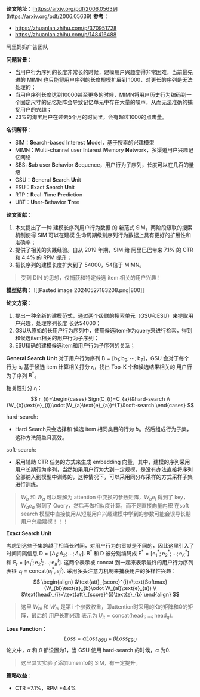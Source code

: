 **论文地址**：[https://arxiv.org/pdf/2006.05639](https://arxiv.org/pdf/2006.05639)
**参考**：
- https://zhuanlan.zhihu.com/p/370951728
- https://zhuanlan.zhihu.com/p/148416488

阿里妈妈广告团队

**问题背景**：
- 当用户行为序列的长度非常长的时候，建模用户兴趣变得非常困难，当前最先进的 MIMN 也只能将用户序列的长度规模扩展到 1000，对更长的序列是无法处理的；
- 当用户序列长度达到10000甚至更多的时候，MIMN将用户历史行为编码到一个固定尺寸的记忆矩阵会导致记忆单元中存在大量的噪声，从而无法准确的捕捉用户的兴趣；
- 23%的淘宝用户在过去5个月的时间里，会有超过1000的点击量。

**名词解释**：
- SIM：**S**earch-based **I**nterest **M**odel，基于搜索的兴趣模型
- MIMN：**M**ulti-channel user **I**nterest **M**emory **N**etwork，多渠道用户兴趣记忆网络
- SBS: **S**ub user **B**ehavior **S**equence，用户行为子序列，长度可以在几百的量级
- GSU：**G**eneral **S**earch **U**nit
- ESU：**E**xact **S**earch **U**nit
- RTP：**R**eal-**T**ime **P**rediction
- UBT：**U**ser-**B**ehavior **T**ree

**论文贡献**：
1. 本文提出了一种 建模长序列用户行为数据 的 新范式 SIM，两阶段级联的搜索机制使得 SIM 可以在建模 生命周期级别序列行为数据上具有更好的扩展性和准确率；
2. 提供了相关的实践经验。自从 2019 年期，SIM 给 阿里巴巴带来 7.1% 的 CTR 和 4.4% 的 RPM 提升；
3. 把长序列的建模长度扩大到了 54000，54倍于 MIMN。

>受到 DIN 的思想，仅捕获和特定候选 item 相关的用户兴趣！

**模型结构**：
![[Pasted image 20240527183208.png|800]]

**论文方案**：
1. 提出一种全新的建模范式，通过两个级联的搜索单元（GSU和ESU）来提取用户兴趣，处理序列长度 长达54000；
2. GSU从原始的长用户行为序列中，使用候选item作为query来进行检索，得到和候选item相关的用户行为子序列；
3. ESU精确的建模候选item和用户行为子序列的关系；

**General Search Unit**
对于用户行为序列 $\text{B}=[\text{b}_{1};\text{b}_{2};\cdots;\text{b}_{T}]$，GSU 会对于每个行为 $\text{b}_{i}$ 基于候选 item 计算相关打分 $r_{i}$，找出 Top-K 个和候选结果相关的 用户行为子序列 $\text{B}^{*}$。

相关性打分 $r_{i}$：
$$
r_{i}=\begin{cases}
Sign(C_{i}=C_{a})&hard-search \\
(W_{b}\text{e}_{i})\odot(W_{a}\text{e}_{a})^{T}&soft-search
\end{cases}
$$


hard-search:
- Hard Search只会选择和 候选 item 相同类目的行为 $b_i$，然后组成行为子集，这种方法简单且高效。

soft-search:
- 采用辅助 CTR 任务的方式来生成 embedding 向量，其中，建模的序列采用 用户长期行为序列，当然如果用户行为大到一定规模，是没有办法直接将序列全部纳入到模型中训练的，这种情况下，可以采用同分布采样的方式采样子集进行训练。

>$W_{b}$ 和 $W_{a}$ 可以理解为 attention 中变换的参数矩阵，$W_{b}e_{i}$ 得到了 key，$W_{a}e_{a}$ 得到了 Query，然后再做相似度计算，而不是直接向量内积
>在soft search 模型中直接使用从短期用户兴趣建模中学到的参数可能会误导长期用户兴趣建模！！！

**Exact Search Unit**

考虑到这些子集跨越了相当长时间，对用户行为的贡献是不同的，因此这里引入了时间间隔信息 $\text{D}=[\Delta_{1};\Delta_{2};\dots;\Delta_{K}]$. $\text{B}^{*}$ 和 $\text{D}$ 被分别编码成 $\text{E}^{*}=[\text{e}_{1}^{*};\text{e}_{2}^{*};\dots;\text{e}_{K}^{*}]$ 和 $\text{E}_{t}=[\text{e}_{1}^{t};\text{e}_{2}^{t};\dots;\text{e}_{K}^{t}]$. 这两个表示被 concat 到一起来表示最终的用户行为序列表征 $\text{z}_{j}=\text{concat}(e_{j}^{*},e_{j}^{t})$. 采用多头注意力机制来捕获用户的多样性兴趣：
$$
\begin{align}
&\text{att}_{score}^{i}=\text{Softmax}(W_{bi}\text{z}_{b}\odot W_{ai}\text{e}_{a}) \\
&\text{head}_{i}=\text{att}_{score}^{i}\text{z}_{b}
\end{align}
$$

>这里 $W_{bi}$ 和 $W_{ai}$ 是第 i 个参数权重，即attention时采用的K的矩阵和Q的矩阵，最后的 用户长期兴趣 表示为 $U_{lt}=\text{concat}(\text{head}_{1};\dots;\text{head}_{q})$.

**Loss Function**：
$$
Loss = \alpha Loss_{GSU}+\beta Loss_{ESU}
$$
论文中，$\alpha$ 和 $\beta$ 都设置为1，当 GSU 使用 hard-search 的时候，$\alpha$ 为0.

>这里其实实验了添加timeinfo的 SIM，有一定提升。

**策略收益**：
- CTR +7.1%，RPM +4.4%